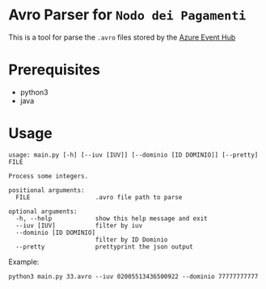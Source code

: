# Avro Parser for `Nodo dei Pagamenti`
This is a tool for parse the `.avro` files stored by the [Azure Event Hub](https://portal.azure.com/?l=en.en-us#@pagopa.it/resource/subscriptions/26abc801-0d8f-4a6e-ac5f-8e81bcc09112/resourceGroups/pagopa-u-msg-rg/providers/Microsoft.EventHub/namespaces/pagopa-u-evh-ns01/eventhubs/nodo-dei-pagamenti-re/capture) 

# Prerequisites
- python3
- java

# Usage

```
usage: main.py [-h] [--iuv [IUV]] [--dominio [ID DOMINIO]] [--pretty] FILE

Process some integers.

positional arguments:
  FILE                  .avro file path to parse

optional arguments:
  -h, --help            show this help message and exit
  --iuv [IUV]           filter by iuv
  --dominio [ID DOMINIO]
                        filter by ID Dominio
  --pretty              prettyprint the json output

```

Example: 

`python3 main.py 33.avro --iuv 02005513436500922 --dominio 77777777777  `